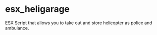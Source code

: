 # esx_heligarage
ESX Script that allows you to take out and store helicopter as police and ambulance.
